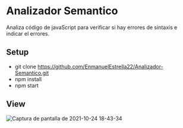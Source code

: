 # Analizador Semantico
 Analiza código de javaScript para verificar si hay errores de sintaxis e indicar el errores.

## Setup
- git clone https://github.com/EnmanuelEstrella22/Analizador-Semantico.git
- npm install
- npm start

## View


![Captura de pantalla de 2021-10-24 18-43-34](https://user-images.githubusercontent.com/56686883/138615994-effc57e8-7697-4fca-b672-c507e2ef476e.png)
